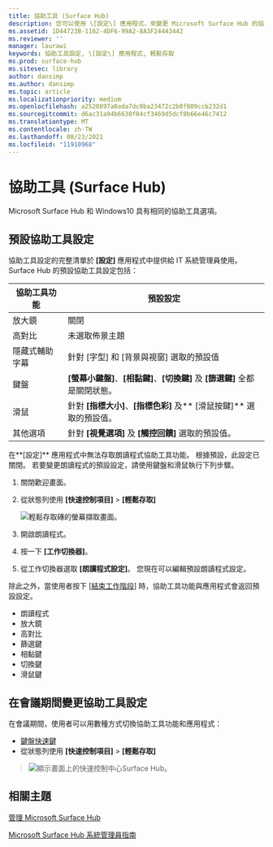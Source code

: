 ```yaml
---
title: 協助工具 (Surface Hub)
description: 您可以使用 \[設定\] 應用程式，來變更 Microsoft Surface Hub 的協助工具設定。 您可以在 \[輕鬆存取\] 下方找到這些設定。 您的 Surface Hub 具有與 Windows10 相同的協助工具選項。
ms.assetid: 1D44723B-1162-4DF6-99A2-8A3F24443442
ms.reviewer: ''
manager: laurawi
keywords: 協助工具設定, \[設定\] 應用程式, 輕鬆存取
ms.prod: surface-hub
ms.sitesec: library
author: dansimp
ms.author: dansimp
ms.topic: article
ms.localizationpriority: medium
ms.openlocfilehash: a2520897a0ada7dc0ba23472c2b0f809ccb232d1
ms.sourcegitcommit: d6ac31a94b6630f04cf3469d5dcf8b66e46c7412
ms.translationtype: MT
ms.contentlocale: zh-TW
ms.lasthandoff: 08/23/2021
ms.locfileid: "11910968"
---
```

# <a name="accessibility-surface-hub"></a>協助工具 (Surface Hub)

Microsoft Surface Hub 和 Windows10 具有相同的協助工具選項。


## <a name="default-accessibility-settings"></a>預設協助工具設定

協助工具設定的完整清單於 **\[設定\]** 應用程式中提供給 IT 系統管理員使用。 Surface Hub 的預設協助工具設定包括：

| 協助工具功能 | 預設設定  |
| --------------------- | ----------------- |
| 放大鏡             | 關閉               |
| 高對比         | 未選取佈景主題 |
| 隱藏式輔助字幕       | 針對 \[字型\] 和 \[背景與視窗\] 選取的預設值 |
| 鍵盤              | **\[螢幕小鍵盤\]**、**\[相黏鍵\]**、**\[切換鍵\]** 及 **\[篩選鍵\]** 全都是關閉狀態。 |
| 滑鼠                 | 針對 **\[指標大小\]**、**\[指標色彩\]** 及** \[滑鼠按鍵\]** 選取的預設值。 |
| 其他選項         | 針對 **\[視覺選項\]** 及 **\[觸控回饋\]** 選取的預設值。 |

在**\[設定\]** 應用程式中無法存取朗讀程式協助工具功能。 根據預設，此設定已關閉。 若要變更朗讀程式的預設設定，請使用鍵盤和滑鼠執行下列步驟。

1. 關閉歡迎畫面。
2. 從狀態列使用 **\[快速控制項目\]**  >  **\[輕鬆存取\]**

    ![輕鬆存取磚的螢幕擷取畫面。](images/ease-of-access.png)
    
3. 開啟朗讀程式。
4. 按一下 **\[工作切換器\]**。
5. 從工作切換器選取 **\[朗讀程式設定\]**。 您現在可以編輯預設朗讀程式設定。

除此之外，當使用者按下 \[[結束工作階段](finishing-your-surface-hub-meeting.md)\] 時，協助工具功能與應用程式會返回預設設定。
- 朗讀程式
- 放大鏡
- 高對比
- 篩選鍵
- 相黏鍵
- 切換鍵
- 滑鼠鍵


## <a name="change-accessibility-settings-during-a-meeting"></a>在會議期間變更協助工具設定

在會議期間，使用者可以用數種方式切換協助工具功能和應用程式：
- [鍵盤快速鍵](https://support.microsoft.com/help/13813/windows-10-microsoft-surface-hub-keyboard-shortcuts)
- 從狀態列使用 **\[快速控制項目\]**  >  **\[輕鬆存取\]**

> ![顯示畫面上的快速控制中心Surface Hub。](images/sh-quick-action.png)


## <a name="related-topics"></a>相關主題

[管理 Microsoft Surface Hub](manage-surface-hub.md)

[Microsoft Surface Hub 系統管理員指南](surface-hub-administrators-guide.md)
